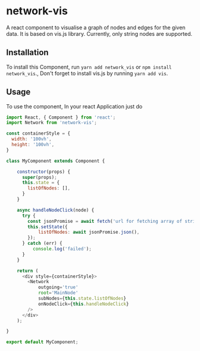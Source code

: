 # network-vis
A react component to visualise a graph of nodes and edges for the given data. It is based on vis.js library. Currently, only string nodes are supported.  


## Installation

To install this Component, run `yarn add network_vis` or `npm install network_vis`., Don't forget to install vis.js by running `yarn add vis`.


## Usage

To use the component, In your react Application just do

```javascript
import React, { Component } from 'react';
import Network from 'network-vis';

const containerStyle = {
  width: '100vh',
  height: '100vh',
}

class MyComponent extends Component {

    constructor(props) {
      super(props);
      this.state = {
        listOfNodes: [],
      }
    }

    async handleNodeClick(node) {
      try {
        const jsonPromise = await fetch('url for fetching array of strings for each clicked node');
        this.setState({
            listOfNodes: await jsonPromise.json(),
        });
      } catch (err) {
          console.log('failed');
      }
    }

    return (
      <div style={containerStyle}>
        <Network
            outgoing='true'
            root='MainNode'
            subNodes={this.state.listOfNodes}
            onNodeClick={this.handleNodeClick}
        />
      </div>
    );

}

export default MyComponent;

```
